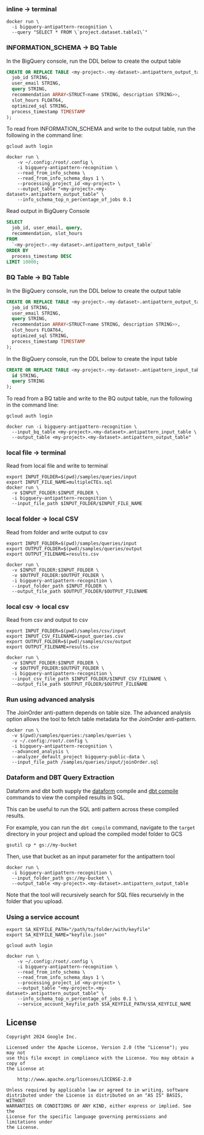 ### inline -> terminal
```
docker run \
  -i bigquery-antipattern-recognition \
  --query "SELECT * FROM \`project.dataset.table1\`" 
```

### INFORMATION_SCHEMA -> BQ Table
In the BigQuery console, run the DDL below to create the output table
```SQL 
CREATE OR REPLACE TABLE <my-project>.<my-dataset>.antipattern_output_table (
  job_id STRING,
  user_email STRING,
  query STRING,
  recommendation ARRAY<STRUCT<name STRING, description STRING>>,
  slot_hours FLOAT64,
  optimized_sql STRING,
  process_timestamp TIMESTAMP
);
```

To read from INFORMATION_SCHEMA and write to the output table, run the following
in the command line:
```
gcloud auth login

docker run \
    -v ~/.config:/root/.config \
    -i bigquery-antipattern-recognition \
    --read_from_info_schema \
    --read_from_info_schema_days 1 \
    --processing_project_id <my-project> \
    --output_table "<my-project>.<my-dataset>.antipattern_output_table" \
    --info_schema_top_n_percentage_of_jobs 0.1  
```

Read output in BigQuery Console
```SQL
SELECT
  job_id, user_email, query, 
  recommendation, slot_hours
FROM 
  `<my-project>.<my-dataset>.antipattern_output_table`
ORDER BY
  process_timestamp DESC 
LIMIT 10000;
```

### BQ Table -> BQ Table
In the BigQuery console, run the DDL below to create the output table
```SQL 
CREATE OR REPLACE TABLE <my-project>.<my-dataset>.antipattern_output_table (
  job_id STRING,
  user_email STRING,
  query STRING,
  recommendation ARRAY<STRUCT<name STRING, description STRING>>,
  slot_hours FLOAT64,
  optimized_sql STRING,
  process_timestamp TIMESTAMP
);
```

In the BigQuery console, run the DDL below to create the input table
```SQL 
CREATE OR REPLACE TABLE <my-project>.<my-dataset>.antipattern_input_table (
  id STRING,
  query STRING
);
```
To read from a BQ table and write to the BQ output table, run the following
in the command line:
```
gcloud auth login

docker run -i bigquery-antipattern-recognition \
  --input_bq_table <my-project>.<my-dataset>.antipattern_input_table \
  --output_table <my-project>.<my-dataset>.antipattern_output_table"
```

### local file -> terminal
Read from local file and write to terminal
```
export INPUT_FOLDER=$(pwd)/samples/queries/input
export INPUT_FILE_NAME=multipleCTEs.sql
docker run \
  -v $INPUT_FOLDER:$INPUT_FOLDER \
  -i bigquery-antipattern-recognition \
  --input_file_path $INPUT_FOLDER/$INPUT_FILE_NAME
```
### local folder -> local CSV
Read from folder and write output to csv
```
export INPUT_FOLDER=$(pwd)/samples/queries/input
export OUTPUT_FOLDER=$(pwd)/samples/queries/output
export OUTPUT_FILENAME=results.csv

docker run \
  -v $INPUT_FOLDER:$INPUT_FOLDER \
  -v $OUTPUT_FOLDER:$OUTPUT_FOLDER \
  -i bigquery-antipattern-recognition \
  --input_folder_path $INPUT_FOLDER \
  --output_file_path $OUTPUT_FOLDER/$OUTPUT_FILENAME
```

### local csv -> local csv
Read from csv and output to csv
```
export INPUT_FOLDER=$(pwd)/samples/csv/input
export INPUT_CSV_FILENAME=input_queries.csv
export OUTPUT_FOLDER=$(pwd)/samples/csv/output
export OUTPUT_FILENAME=results.csv

docker run \
  -v $INPUT_FOLDER:$INPUT_FOLDER \
  -v $OUTPUT_FOLDER:$OUTPUT_FOLDER \
  -i bigquery-antipattern-recognition \
  --input_csv_file_path $INPUT_FOLDER/$INPUT_CSV_FILENAME \
  --output_file_path $OUTPUT_FOLDER/$OUTPUT_FILENAME
```

### Run using advanced analysis  
The JoinOrder anti-pattern depends on table size.
The advanced analysis option allows the tool to fetch table metadata for the
JoinOrder anti-pattern. 

```
docker run \
  -v $(pwd)/samples/queries:/samples/queries \
  -v ~/.config:/root/.config \
  -i bigquery-antipattern-recognition \
  --advanced_analysis \
  --analyzer_default_project bigquery-public-data \
  --input_file_path /samples/queries/input/joinOrder.sql 
```

### Dataform and DBT Query Extraction

Dataform and dbt both supply the [dataform](https://docs.dataform.co/dataform-cli#compile-your-code) compile and [dbt compile](https://docs.getdbt.com/reference/commands/compile) commands to view the compiled results in SQL.

This can be useful to run the SQL anti pattern across these compiled results.

For example, you can run the `dbt compile` command, navigate to the `target` directory in your project and upload the compiled model folder to GCS

```
gsutil cp * gs://my-bucket
```

Then, use that bucket as an input parameter for the antipattern tool

```
docker run \
  -i bigquery-antipattern-recognition \
  --input_folder_path gs://my-bucket \
  --output_table <my-project>.<my-dataset>.antipattern_output_table
```

Note that the tool will recursively search for SQL files recurseivly in the folder that you upload.

### Using a service account
```
export SA_KEYFILE_PATH="/path/to/folder/with/keyfile"
export SA_KEYFILE_NAME="keyfile.json"

gcloud auth login

docker run \
    -v ~/.config:/root/.config \
    -i bigquery-antipattern-recognition \
    --read_from_info_schema \
    --read_from_info_schema_days 1 \
    --processing_project_id <my-project> \
    --output_table "<my-project>.<my-dataset>.antipattern_output_table" \
    --info_schema_top_n_percentage_of_jobs 0.1 \
    --service_account_keyfile_path $SA_KEYFILE_PATH/$SA_KEYFILE_NAME
```

## License

```text
Copyright 2024 Google Inc.

Licensed under the Apache License, Version 2.0 (the "License"); you may not
use this file except in compliance with the License. You may obtain a copy of
the License at

    http://www.apache.org/licenses/LICENSE-2.0

Unless required by applicable law or agreed to in writing, software
distributed under the License is distributed on an "AS IS" BASIS, WITHOUT
WARRANTIES OR CONDITIONS OF ANY KIND, either express or implied. See the
License for the specific language governing permissions and limitations under
the License.
```